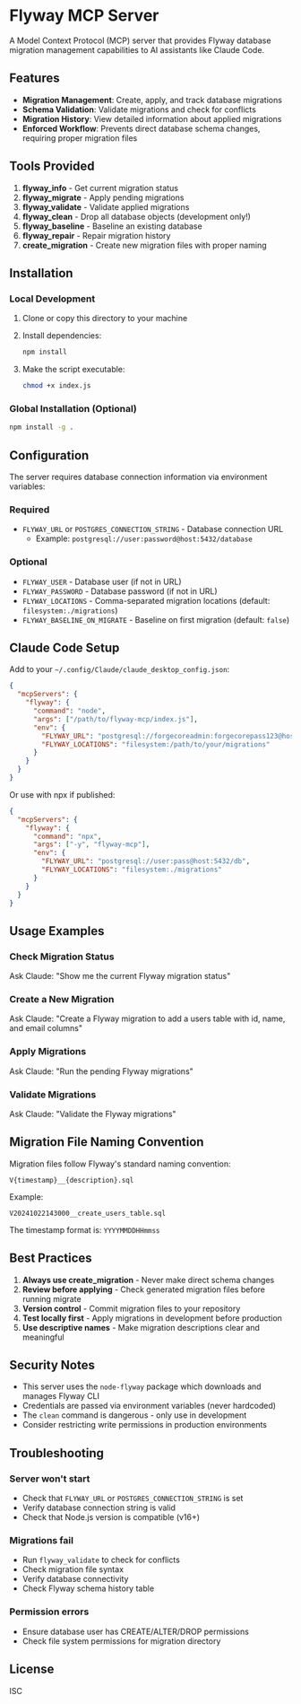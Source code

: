 # Flyway MCP Server

A Model Context Protocol (MCP) server that provides Flyway database migration management capabilities to AI assistants like Claude Code.

## Features

- **Migration Management**: Create, apply, and track database migrations
- **Schema Validation**: Validate migrations and check for conflicts
- **Migration History**: View detailed information about applied migrations
- **Enforced Workflow**: Prevents direct database schema changes, requiring proper migration files

## Tools Provided

1. **flyway_info** - Get current migration status
2. **flyway_migrate** - Apply pending migrations
3. **flyway_validate** - Validate applied migrations
4. **flyway_clean** - Drop all database objects (development only!)
5. **flyway_baseline** - Baseline an existing database
6. **flyway_repair** - Repair migration history
7. **create_migration** - Create new migration files with proper naming

## Installation

### Local Development

1. Clone or copy this directory to your machine
2. Install dependencies:
   ```bash
   npm install
   ```

3. Make the script executable:
   ```bash
   chmod +x index.js
   ```

### Global Installation (Optional)

```bash
npm install -g .
```

## Configuration

The server requires database connection information via environment variables:

### Required
- `FLYWAY_URL` or `POSTGRES_CONNECTION_STRING` - Database connection URL
  - Example: `postgresql://user:password@host:5432/database`

### Optional
- `FLYWAY_USER` - Database user (if not in URL)
- `FLYWAY_PASSWORD` - Database password (if not in URL)
- `FLYWAY_LOCATIONS` - Comma-separated migration locations (default: `filesystem:./migrations`)
- `FLYWAY_BASELINE_ON_MIGRATE` - Baseline on first migration (default: `false`)

## Claude Code Setup

Add to your `~/.config/Claude/claude_desktop_config.json`:

```json
{
  "mcpServers": {
    "flyway": {
      "command": "node",
      "args": ["/path/to/flyway-mcp/index.js"],
      "env": {
        "FLYWAY_URL": "postgresql://forgecoreadmin:forgecorepass123@host.docker.internal:5432/forgecoredb",
        "FLYWAY_LOCATIONS": "filesystem:/path/to/your/migrations"
      }
    }
  }
}
```

Or use with npx if published:

```json
{
  "mcpServers": {
    "flyway": {
      "command": "npx",
      "args": ["-y", "flyway-mcp"],
      "env": {
        "FLYWAY_URL": "postgresql://user:pass@host:5432/db",
        "FLYWAY_LOCATIONS": "filesystem:./migrations"
      }
    }
  }
}
```

## Usage Examples

### Check Migration Status
Ask Claude: "Show me the current Flyway migration status"

### Create a New Migration
Ask Claude: "Create a Flyway migration to add a users table with id, name, and email columns"

### Apply Migrations
Ask Claude: "Run the pending Flyway migrations"

### Validate Migrations
Ask Claude: "Validate the Flyway migrations"

## Migration File Naming Convention

Migration files follow Flyway's standard naming convention:

```
V{timestamp}__{description}.sql
```

Example:
```
V20241022143000__create_users_table.sql
```

The timestamp format is: `YYYYMMDDHHmmss`

## Best Practices

1. **Always use create_migration** - Never make direct schema changes
2. **Review before applying** - Check generated migration files before running migrate
3. **Version control** - Commit migration files to your repository
4. **Test locally first** - Apply migrations in development before production
5. **Use descriptive names** - Make migration descriptions clear and meaningful

## Security Notes

- This server uses the `node-flyway` package which downloads and manages Flyway CLI
- Credentials are passed via environment variables (never hardcoded)
- The `clean` command is dangerous - only use in development
- Consider restricting write permissions in production environments

## Troubleshooting

### Server won't start
- Check that `FLYWAY_URL` or `POSTGRES_CONNECTION_STRING` is set
- Verify database connection string is valid
- Check that Node.js version is compatible (v16+)

### Migrations fail
- Run `flyway_validate` to check for conflicts
- Check migration file syntax
- Verify database connectivity
- Check Flyway schema history table

### Permission errors
- Ensure database user has CREATE/ALTER/DROP permissions
- Check file system permissions for migration directory

## License

ISC
